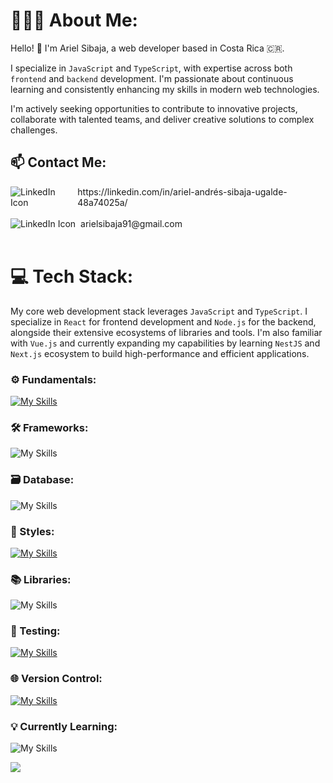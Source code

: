 # 🧑🏼‍💻 About Me:
Hello! 👋 I'm Ariel Sibaja, a web developer based in Costa Rica 🇨🇷.

I specialize in `JavaScript` and `TypeScript`, with expertise across both `frontend` and `backend` development. I'm passionate about continuous learning and consistently enhancing my skills in modern web technologies.

I'm actively seeking opportunities to contribute to innovative projects, collaborate with talented teams, and deliver creative solutions to complex challenges.


## 📫 Contact Me:
<div style="display: flex; align-items: center; gap: 8px;">
    <img
      src="https://go-skill-icons.vercel.app/api/icons?i=linkedin"
      alt="LinkedIn Icon"
    />
    <a href="https://linkedin.com/in/ariel-andrés-sibaja-ugalde-48a74025a/" style="text-decoration: none;">
        https://linkedin.com/in/ariel-andrés-sibaja-ugalde-48a74025a/
    </a>
</div>
<br>
<div style="display: flex; align-items: center; gap: 8px;">
    <img
      src="https://go-skill-icons.vercel.app/api/icons?i=gmail&theme=light"
      alt="LinkedIn Icon"
    />
    <a href="mailto:arielsibaja91@gmail.com" style="text-decoration: none;">
        arielsibaja91@gmail.com
    </a>
</div>

<br>

# 💻 Tech Stack:

My core web development stack leverages `JavaScript` and `TypeScript`. I specialize in `React` for frontend development and `Node.js` for the backend, alongside their extensive ecosystems of libraries and tools. I'm also familiar with `Vue.js` and currently expanding my capabilities by learning `NestJS` and `Next.js` ecosystem to build high-performance and efficient applications.

### ⚙️ Fundamentals:

[![My Skills](https://skillicons.dev/icons?i=html,css,js,ts,nodejs)](https://skillicons.dev)

### 🛠️ Frameworks:

![My Skills](https://go-skill-icons.vercel.app/api/icons?i=react,express,vue)

### 🗃️  Database:

![My Skills](https://go-skill-icons.vercel.app/api/icons?i=postgres,mongo)

### 🎨  Styles:

[![My Skills](https://skillicons.dev/icons?i=tailwind,mui,sass)](https://skillicons.dev)

### 📚 Libraries:
![My Skills](https://go-skill-icons.vercel.app/api/icons?i=redux,pinia,reactquery)

### 🧪 Testing:

[![My Skills](https://skillicons.dev/icons?i=vitest,cypress)](https://skillicons.dev)

### 🌐 Version Control:

[![My Skills](https://skillicons.dev/icons?i=git,github)](https://skillicons.dev)

### 💡 Currently Learning:  
![My Skills](https://go-skill-icons.vercel.app/api/icons?i=nest,next)
<br/>

![](https://github-readme-stats.vercel.app/api/top-langs/?username=ArielSibaja91&theme=transparent&hide_border=true&include_all_commits=true&count_private=true&layout=compact)
